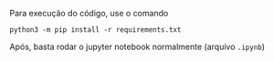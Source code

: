 Para execução do código, use o comando 
```
python3 -m pip install -r requirements.txt
```

Após, basta rodar o jupyter notebook normalmente (arquivo ``.ipynb``)